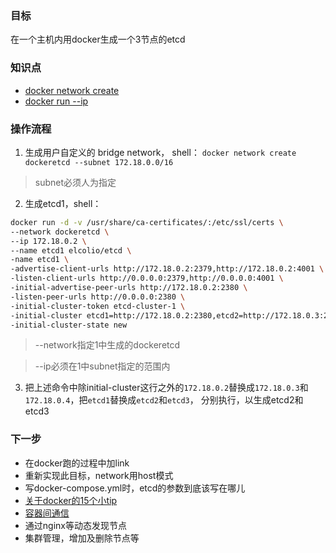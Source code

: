 ### 目标
在一个主机内用docker生成一个3节点的etcd
### 知识点
- [docker network create](../coreos/docker/network.md#create)
- [docker run --ip](../coreos/docker/run.md#指定ip)
### 操作流程
1. 生成用户自定义的 bridge network，
shell： `docker network create dockeretcd --subnet 172.18.0.0/16` 
> subnet必须人为指定
2. 生成etcd1，shell：
```sh
docker run -d -v /usr/share/ca-certificates/:/etc/ssl/certs \
--network dockeretcd \
--ip 172.18.0.2 \
--name etcd1 elcolio/etcd \
-name etcd1 \
-advertise-client-urls http://172.18.0.2:2379,http://172.18.0.2:4001 \
-listen-client-urls http://0.0.0.0:2379,http://0.0.0.0:4001 \
-initial-advertise-peer-urls http://172.18.0.2:2380 \
-listen-peer-urls http://0.0.0.0:2380 \
-initial-cluster-token etcd-cluster-1 \
-initial-cluster etcd1=http://172.18.0.2:2380,etcd2=http://172.18.0.3:2380,etcd3=http://172.18.0.4:2380 \
-initial-cluster-state new
``` 
> --network指定1中生成的dockeretcd

> --ip必须在1中subnet指定的范围内
3. 把上述命令中除initial-cluster这行之外的`172.18.0.2`替换成`172.18.0.3`和`172.18.0.4`，把`etcd1`替换成`etcd2`和`etcd3`，
分别执行，以生成etcd2和etcd3
### 下一步
- 在docker跑的过程中加link
- 重新实现此目标，network用host模式
- 写docker-compose.yml时，etcd的参数到底该写在哪儿
- [关于docker的15个小tip](http://www.cnblogs.com/elnino/p/3899136.html)
- [容器间通信](https://docs.docker.com/engine/userguide/networking/default_network/container-communication/)
- 通过nginx等动态发现节点
- 集群管理，增加及删除节点等
